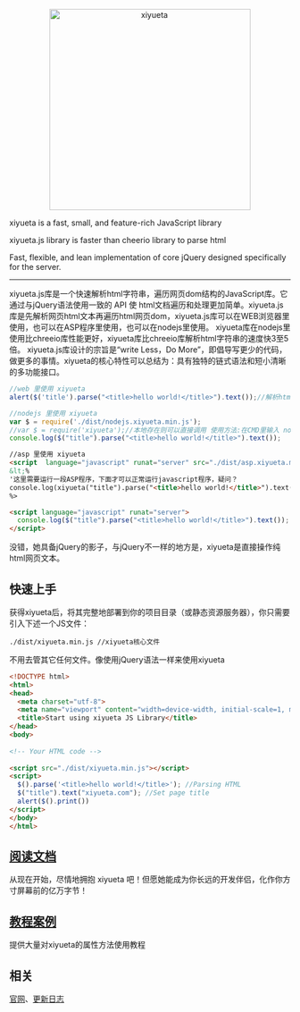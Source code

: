<p align=center>
  <a href="http://www.xiyueta.com">
    <img src="http://www.xiyueta.com/images/logo-2.png" alt="xiyueta" width="360">
  </a>
</p>
<p align=center>

xiyueta is a fast, small, and feature-rich JavaScript library<br>

xiyueta.js library is faster than cheerio library to parse html<br>

Fast, flexible, and lean implementation of core jQuery designed specifically for the server.



</p>


---

xiyueta.js库是一个快速解析html字符串，遍历网页dom结构的JavaScript库。它通过与jQuery语法使用一致的 API 使 html文档遍历和处理更加简单。xiyueta.js库是先解析网页html文本再遍历html网页dom，xiyueta.js库可以在WEB浏览器里使用，也可以在ASP程序里使用，也可以在nodejs里使用。 xiyueta库在nodejs里使用比chreeio库性能更好，xiyueta库比chreeio库解析html字符串的速度快3至5倍。 xiyueta.js库设计的宗旨是“write Less，Do More”，即倡导写更少的代码，做更多的事情。xiyueta的核心特性可以总结为：具有独特的链式语法和短小清晰的多功能接口。




```js
//web 里使用 xiyueta
alert($('title').parse("<title>hello world!</title>").text());//解析html并获得网页标题
```


```js
//nodejs 里使用 xiyueta
var $ = require('./dist/nodejs.xiyueta.min.js');
//var $ = require('xiyueta');//本地存在则可以直接调用 使用方法:在CMD里输入 node demo.nodejs版.js
console.log($("title").parse("<title>hello world!</title>").text());                        
```


```html
//asp 里使用 xiyueta
<script  language="javascript" runat="server" src="./dist/asp.xiyueta.min.js"></script> 
&lt;%
'这里需要运行一段ASP程序，下面才可以正常运行javascript程序，疑问？
console.log(xiyueta("title").parse("<title>hello world!</title>").text()) 'ASP里不可以用 $ 直接用 xiyueta代替
%>

<script language="javascript" runat="server">
  console.log($("title").parse("<title>hello world!</title>").text()); //上面要运行一段ASP程序，这里才不会报错，因为要用到ASP程序里的response.write输出函数
</script>
```


没错，她具备jQuery的影子，与jQuery不一样的地方是，xiyueta是直接操作纯html网页文本。


## 快速上手

获得xiyueta后，将其完整地部署到你的项目目录（或静态资源服务器），你只需要引入下述一个JS文件：

```
./dist/xiyueta.min.js //xiyueta核心文件
```

不用去管其它任何文件。像使用jQuery语法一样来使用xiyueta

```html
<!DOCTYPE html>
<html>
<head>
  <meta charset="utf-8">
  <meta name="viewport" content="width=device-width, initial-scale=1, maximum-scale=1">
  <title>Start using xiyueta JS Library</title>
</head>
<body>
 
<!-- Your HTML code -->
 
<script src="./dist/xiyueta.min.js"></script>
<script>
  $().parse('<title>hello world!</title>'); //Parsing HTML
  $("title").text("xiyueta.com"); //Set page title
  alert($().print())
</script> 
</body>
</html>
```

## [阅读文档](http://www.xiyueta.com/doc/)
从现在开始，尽情地拥抱 xiyueta 吧！但愿她能成为你长远的开发伴侣，化作你方寸屏幕前的亿万字节！

## [教程案例](http://www.xiyueta.com/demo/)
提供大量对xiyueta的属性方法使用教程

## 相关
[官网](http://www.xiyueta.com/)、[更新日志](http://www.xiyueta.com/doc/changelog.asp)